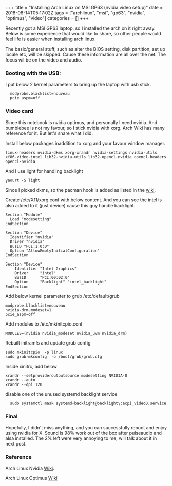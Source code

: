 +++
title = "Installing Arch Linux on MSI GP63 (nvidia video setup)"
date = 2018-08-14T05:17:02Z
tags = ["archlinux", "msi", "gp63", "nvidia", "optimus", "video"]
categories = []
+++

Recently got a MSI GP63 laptop, so I installed the arch on it right away. Below is some experience that would like to share, so other people would feel life is easier when installing arch linux.

The basic/general stuff, such as alter the BIOS setting, disk partition, set up locale etc, will be skipped. Cause these information are all over the net. The focus wil be on the video and audio.

### Booting with the USB:
I put below 2 kernel parameters to bring up the laptop with usb stick.
```
  modprobe.blacklist=nouveau
  pcie_aspm=off
```

### Video card
Since this notebook is nvidia optimus, and personally I need nvidia. And bumblebee is not my favour, so I stick nvidia with xorg. Arch Wiki has many reference for it. But let's share what I did.

Install below packages inaddition to xorg and your favour window manager.
```
linux-headers nvidia-dkms xorg-xrandr nvidia-settings nvidia-utils xf86-video-intel lib32-nvidia-utils lib32-opencl-nvidia opencl-headers opencl-nvidia 
```

And I use light for handling backlight
```
yaourt -S light
```

Since I picked dkms, so the pacman hook is added as listed in the [wiki](https://wiki.archlinux.org/index.php/NVIDIA#Pacman_hook).

Create /etc/X11/xorg.conf with below content. And you can see the intel is also added to it (just device) cause this guy handle backlight.
```
Section "Module"
  Load "modesetting"
EndSection

Section "Device"
  Identifier "nvidia"
  Driver "nvidia"
  BusID "PCI:1:0:0"
  Option "AllowEmptyInitialConfiguration"
EndSection

Section "Device"
    Identifier "Intel Graphics"
    Driver     "intel"
    BusID      "PCI:00:02:0"
    Option     "Backlight" "intel_backlight"
EndSection
```
 
Add below kernel parameter to grub /etc/default/grub
```
modprobe.blacklist=nouveau
nvidia-drm.modeset=1
pcie_aspm=off
```

Add modules to /etc/mkinitcpio.conf
```
MODULES=(nvidia nvidia_modeset nvidia_uvm nvidia_drm)
```

Rebuilt initramfs and update grub config
```
sudo mkinitcpio  -p linux
sudo grub-mkconfig  -o /boot/grub/grub.cfg
```

Inside xinitrc, add below
```
xrandr --setprovideroutputsource modesetting NVIDIA-0
xrandr --auto
xrandr --dpi 120
```

disable one of the unused systemd backlight service 
```
  sudo systemctl mask systemd-backlight@backlight\:acpi_video0.service
```

### Final
Hopefully, I didn't miss anything, and you can successfully reboot and enjoy using nvidia for X. Sound is 98% work out of the box after pulseaudio and alsa installed. The 2% left were very annoying to me, will talk about it in next post.

### Reference
Arch Linux Nvidia [Wiki](https://wiki.archlinux.org/index.php/NVIDIA).

Arch Linux Optimus [Wiki](https://wiki.archlinux.org/index.php/NVIDIA_Optimus)
